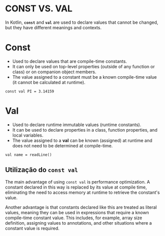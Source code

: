 
# CONST VS. VAL


In Kotlin, **`const`** and **`val`** are used to declare values that cannot be changed, but they have different meanings and contexts.

# Const

* Used to declare values that are compile-time constants.
* It can only be used on top-level properties (outside of any function or class) or on companion object members.
* The value assigned to a constant must be a known compile-time value (it cannot be calculated at runtime).
```
const val PI = 3.14159
```

# Val

* Used to declare runtime immutable values (runtime constants).
* It can be used to declare properties in a class, function properties, and local variables.
* The value assigned to a **val** can be known (assigned) at runtime and does not need to be determined at compile-time.

```
val name = readLine()
```

## Utilização do `const val`

The main advantage of using `const val` is performance optimization. A constant declared in this way is replaced by its value at compile time, eliminating the need to access memory at runtime to retrieve the constant's value.

Another advantage is that constants declared like this are treated as literal values, meaning they can be used in expressions that require a known compile-time constant value. This includes, for example, array size definition, assigning values to annotations, and other situations where a constant value is required.